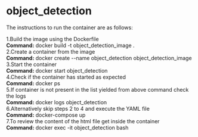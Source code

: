 # object_detection
The instructions to run the container are as follows:</br>

1.Build the image using the Dockerfile</br>
**Command:**
docker build -t object_detection_image . </br>
2.Create a container from the image </br>
**Command:**
docker create --name object_detection object_detection_image</br>
3.Start the container</br>
**Command:** 
docker start object_detection </br>
4.Check if the container has started as expected </br>
**Command:**
docker ps </br>
5.If container is not present in the list yielded from above command check the logs </br>
**Command:**
docker logs object_detection </br>
6.Alternatively skip steps 2 to 4 and execute the YAML file </br>
**Command:**
docker-compose up </br>
7.To review the content of the html file get inside the container </br>
**Command:**
docker exec -it object_detection bash </br>